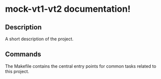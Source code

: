 # mock-vt1-vt2 documentation!

## Description

A short description of the project.

## Commands

The Makefile contains the central entry points for common tasks related to this project.

